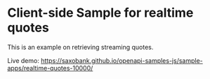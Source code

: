 # Client-side Sample for realtime quotes

This is an example on retrieving streaming quotes.

Live demo: https://saxobank.github.io/openapi-samples-js/sample-apps/realtime-quotes-10000/
